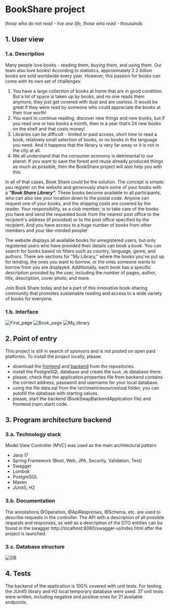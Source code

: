 # BookShare project #
*those who do not read - live one life, those who read - thousands*

## 1. User view ##

### 1.a. Description ###

Many people love books - reading them, buying them, and using them. Our team also love books! According to statistics,
approximately 2.2 billion books are sold worldwide every year. However, this passion for books can come with its own set
of challenges:

1. You have a large collection of books at home that are in good condition. But a lot of space is taken up by books, and
   no one reads them anymore, they just get covered with dust and are useless. It would be great if they were read by
   someone who could appreciate the books at their true worth!
2. You want to continue reading, discover new things and new books, but if you read one or two books a month, then in a
   year that’s 24 new books on the shelf and that costs money!
3. Libraries can be difficult - limited or paid access, short time to read a book, relatively small selection of books,
   or no books in the language you need. And it happens that the library is very far away or it is not in the city at
   all.
4. We all understand that the consumer economy is detrimental to our planet. If you want to save the forest and reuse
   already produced things as much as possible, then the BookShare project will also help you with this.

In all of that cases, Book Share could be the solution. The concept is simple: you register on the website and
generously share
some of your books with a ***"Book Share Library"***. These books become available to all participants, who can also see
your
location down to the postal code. Anyone can request one of your books, and the shipping costs are covered by the
reader. Your responsibility, as a club member, is to take care of the books you have and send the requested book from
the nearest post office to the recipient's address (if provided) or to the post office specified by the recipient. And
you have access to a huge number of books from other members and your like-minded people!

The website displays all available books for unregistered users, but only registered users who have provided their
details can book a book. You can search for books based on filters such as country, language, genre, and authors. There
are sections for "My Library," where the books you've put up for lending, the ones you want to borrow, or the ones
someone wants to borrow from you are displayed. Additionally, each book has a specific description provided by the user,
including the number of pages, author, title, description, cover photo, and more.

Join Book Share today and be a part of this innovative book-sharing community that promotes sustainable reading and
access to a wide variety of books for everyone.

### 1.b. Interface ###

![First_page](https://drive.google.com/uc?export=view&id=1SOLNWrTHm6QBcY0GH3m5WieSJmKFFjyy)
![Book_page](https://drive.google.com/uc?export=view&id=1YG7zMQvU4xS1vNX1b7QQKDY9wdzh-v8e)
![My_library](https://drive.google.com/uc?export=view&id=1yjLbQ_D7_VHD4il2ODhdBjYgBcf3Xtrv)

## 2. Point of entry ##

This project is still in search of sponsors and is not posted on open paid platforms. To install the project locally,
please:

* download the [frontend](https://github.com/melondina/bookSwap_frontend)
  and [backend](https://github.com/melondina/bookSwap_backend) from the repositories.
* install the PostgreSQL database and create the `book_db` database there.
* please, check that the application.properties file from backend contains the correct address, password and username
  for
  your local database.
* using the file data.sql from the \src\main\resources\sql folder, you can autofill the database with starting values.
* please, start the backend (BookSwapBackendApplication file) and frontend (npm start) code.

## 3. Program architecture backend ##

### 3.a. Technology stack ###

Model View Controller (MVC) was used as the main architectural pattern

+ Java 17
+ Spring Framework (Boot, Web, JPA, Security, Validation, Test)
+ Swagger
+ Lombok
+ PostgreSQL
+ Maven
+ JUnit5, H2

### 3.b. Documentation ###

The annotations @Operation, @ApiResponses, @Schema, etc. are used to describe requests in the controller.
The API with a description of all possible requests and responses, as well as a description of the DTO entities can be
found in the swagger http://localhost:8080/swagger-ui/index.html after the project is launched.

### 3.c. Database structure ###

![DB](https://drive.google.com/uc?export=view&id=1RCQkpt_D7lHe2gDLYm-8Ok2_oHGS_yaA)

## 4. Tests ##

The backend of the application is 100% covered with unit tests. For testing, the JUnit5 library and H2 local temporary
database were used. 37 unit tests were written, including negative and positive ones for 21 available endpoints.